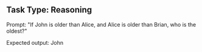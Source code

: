 ## Task Type: Reasoning

Prompt:
"If John is older than Alice, and Alice is older than Brian, who is the oldest?"

Expected output: John

